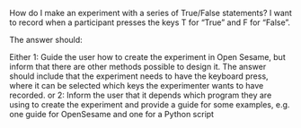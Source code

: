 How do I make an experiment with a series of True/False statements? I want to record when a participant presses the keys T for “True” and F for “False”. 

The answer should:

Either 1: Guide the user how to create the experiment in Open Sesame, but inform that there are other methods possible to design it. The answer should include that the experiment needs to have the keyboard press, where it can be selected which keys the experimenter wants to have recorded. or 2: Inform the user that it depends which program they are using to create the experiment and provide a guide for some examples, e.g. one guide for OpenSesame and one for a  Python script
